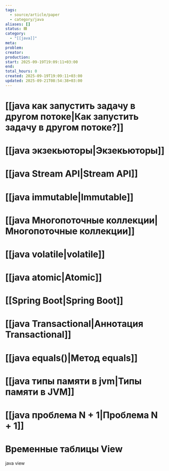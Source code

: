 ```yaml
---
tags:
  - source/article/paper
  - category/java
aliases: []
status: 🟦
category:
  - "[[java]]"
meta: 
problem: 
creator: 
production: 
start: 2025-09-19T19:09:11+03:00
end: 
total_hours: 0
created: 2025-09-19T19:09:11+03:00
updated: 2025-09-21T08:54:38+03:00
---
```


# [[java как запустить задачу в другом потоке|Как запустить задачу в другом потоке?]]

# [[java экзекьюторы|Экзекьюторы]]

# [[java Stream API|Stream API]]

# [[java immutable|Immutable]]

# [[java Многопоточные коллекции|Многопоточные коллекции]]

# [[java volatile|volatile]]

# [[java atomic|Atomic]]

# [[Spring Boot|Spring Boot]]

# [[java Transactional|Аннотация Transactional]]

# [[java equals()|Метод equals]]

# [[java типы памяти в jvm|Типы памяти в JVM]]

# [[java проблема N + 1|Проблема N + 1]]

# Временные таблицы View

java view
```java

```
